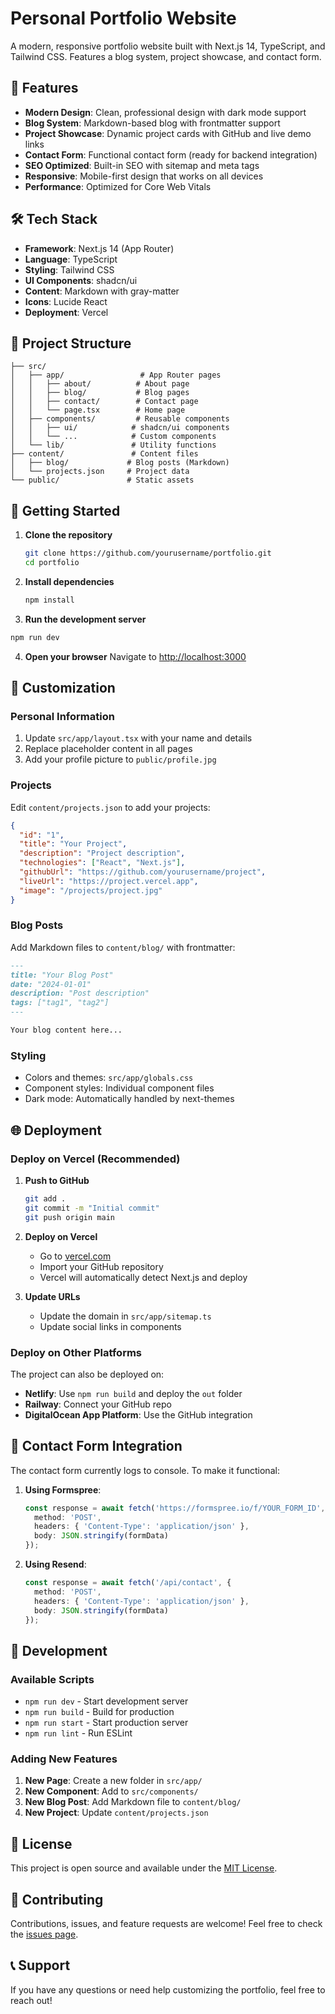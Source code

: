 # Personal Portfolio Website

A modern, responsive portfolio website built with Next.js 14, TypeScript, and Tailwind CSS. Features a blog system, project showcase, and contact form.

## 🚀 Features

- **Modern Design**: Clean, professional design with dark mode support
- **Blog System**: Markdown-based blog with frontmatter support
- **Project Showcase**: Dynamic project cards with GitHub and live demo links
- **Contact Form**: Functional contact form (ready for backend integration)
- **SEO Optimized**: Built-in SEO with sitemap and meta tags
- **Responsive**: Mobile-first design that works on all devices
- **Performance**: Optimized for Core Web Vitals

## 🛠️ Tech Stack

- **Framework**: Next.js 14 (App Router)
- **Language**: TypeScript
- **Styling**: Tailwind CSS
- **UI Components**: shadcn/ui
- **Content**: Markdown with gray-matter
- **Icons**: Lucide React
- **Deployment**: Vercel

## 📁 Project Structure

```
├── src/
│   ├── app/                 # App Router pages
│   │   ├── about/          # About page
│   │   ├── blog/           # Blog pages
│   │   ├── contact/        # Contact page
│   │   └── page.tsx        # Home page
│   ├── components/         # Reusable components
│   │   ├── ui/            # shadcn/ui components
│   │   └── ...            # Custom components
│   └── lib/               # Utility functions
├── content/               # Content files
│   ├── blog/             # Blog posts (Markdown)
│   └── projects.json     # Project data
└── public/               # Static assets
```

## 🚀 Getting Started

1. **Clone the repository**
   ```bash
   git clone https://github.com/yourusername/portfolio.git
   cd portfolio
   ```

2. **Install dependencies**
   ```bash
   npm install
   ```

3. **Run the development server**
```bash
npm run dev
   ```

4. **Open your browser**
   Navigate to [http://localhost:3000](http://localhost:3000)

## 📝 Customization

### Personal Information
1. Update `src/app/layout.tsx` with your name and details
2. Replace placeholder content in all pages
3. Add your profile picture to `public/profile.jpg`

### Projects
Edit `content/projects.json` to add your projects:
```json
{
  "id": "1",
  "title": "Your Project",
  "description": "Project description",
  "technologies": ["React", "Next.js"],
  "githubUrl": "https://github.com/yourusername/project",
  "liveUrl": "https://project.vercel.app",
  "image": "/projects/project.jpg"
}
```

### Blog Posts
Add Markdown files to `content/blog/` with frontmatter:
```markdown
---
title: "Your Blog Post"
date: "2024-01-01"
description: "Post description"
tags: ["tag1", "tag2"]
---

Your blog content here...
```

### Styling
- Colors and themes: `src/app/globals.css`
- Component styles: Individual component files
- Dark mode: Automatically handled by next-themes

## 🌐 Deployment

### Deploy on Vercel (Recommended)

1. **Push to GitHub**
   ```bash
   git add .
   git commit -m "Initial commit"
   git push origin main
   ```

2. **Deploy on Vercel**
   - Go to [vercel.com](https://vercel.com)
   - Import your GitHub repository
   - Vercel will automatically detect Next.js and deploy

3. **Update URLs**
   - Update the domain in `src/app/sitemap.ts`
   - Update social links in components

### Deploy on Other Platforms

The project can also be deployed on:
- **Netlify**: Use `npm run build` and deploy the `out` folder
- **Railway**: Connect your GitHub repo
- **DigitalOcean App Platform**: Use the GitHub integration

## 📧 Contact Form Integration

The contact form currently logs to console. To make it functional:

1. **Using Formspree**:
   ```typescript
   const response = await fetch('https://formspree.io/f/YOUR_FORM_ID', {
     method: 'POST',
     headers: { 'Content-Type': 'application/json' },
     body: JSON.stringify(formData)
   });
   ```

2. **Using Resend**:
   ```typescript
   const response = await fetch('/api/contact', {
     method: 'POST',
     headers: { 'Content-Type': 'application/json' },
     body: JSON.stringify(formData)
   });
   ```

## 🔧 Development

### Available Scripts

- `npm run dev` - Start development server
- `npm run build` - Build for production
- `npm run start` - Start production server
- `npm run lint` - Run ESLint

### Adding New Features

1. **New Page**: Create a new folder in `src/app/`
2. **New Component**: Add to `src/components/`
3. **New Blog Post**: Add Markdown file to `content/blog/`
4. **New Project**: Update `content/projects.json`

## 📄 License

This project is open source and available under the [MIT License](LICENSE).

## 🤝 Contributing

Contributions, issues, and feature requests are welcome! Feel free to check the [issues page](https://github.com/yourusername/portfolio/issues).

## 📞 Support

If you have any questions or need help customizing the portfolio, feel free to reach out!
